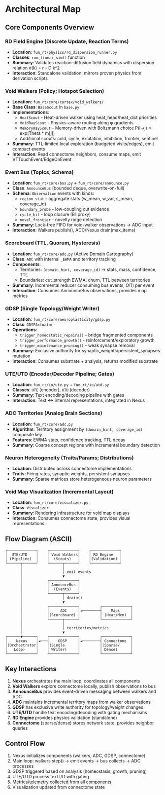 # Architectural Map

## Core Components Overview

### RD Field Engine (Discrete Update, Reaction Terms)
- **Location**: `fum_rt/physics/rd_dispersion_runner.py`
- **Classes**: `run_linear_sim()` function
- **Summary**: Validates reaction-diffusion field dynamics with dispersion relation σ(k) = r - D k^2
- **Interaction**: Standalone validation; mirrors proven physics from derivation scripts

### Void Walkers (Policy; Hotspot Selection)
- **Location**: `fum_rt/core/cortex/void_walkers/`
- **Base Class**: `BaseScout` in `base.py`
- **Implementations**:
  - `HeatScout` - Heat-driven walker using heat_head/heat_dict priorities
  - `VoidRayScout` - Physics-aware routing along φ gradients  
  - `MemoryRayScout` - Memory-driven with Boltzmann choice P(i→j) ∝ exp(Theta * m[j])
  - Additional scouts: cold, cycle, excitation, inhibition, frontier, sentinel
- **Summary**: TTL-limited local exploration (budgeted visits/edges), emit compact events
- **Interaction**: Read connectome neighbors, consume maps, emit VTTouchEvent/EdgeOnEvent

### Event Bus (Topics, Schema)
- **Location**: `fum_rt/core/bus.py` + `fum_rt/core/announce.py`
- **Class**: `AnnounceBus` (bounded deque, overwrite-on-full)
- **Schema**: `Observation` events with kinds:
  - `region_stat` - aggregate stats (w_mean, w_var, s_mean, coverage_id)
  - `boundary_probe` - low-coupling cut evidence
  - `cycle_hit` - loop closure (B1 proxy)
  - `novel_frontier` - novelty ridge detection
- **Summary**: Lock-free FIFO for void-walker observations → ADC input
- **Interaction**: Walkers publish(), ADC/Nexus drain(max_items)

### Scoreboard (TTL, Quorum, Hysteresis)
- **Location**: `fum_rt/core/adc.py` (Active Domain Cartography)
- **Class**: `ADC` with internal `_EWMA` and territory tracking
- **Components**: 
  - Territories: `(domain_hint, coverage_id)` → stats, mass, confidence, TTL
  - Boundaries: cut_strength EWMA, churn, TTL between territories
- **Summary**: Incremental reducer consuming bus events, O(1) per event
- **Interaction**: Consumes AnnounceBus observations, provides map metrics

### GDSP (Single Topology/Weight Writer)
- **Location**: `fum_rt/core/neuroplasticity/gdsp.py`
- **Class**: `GDSPActuator`
- **Operations**:
  - `trigger_homeostatic_repairs()` - bridge fragmented components
  - `trigger_performance_growth()` - reinforcement/exploratory growth
  - `trigger_maintenance_pruning()` - weak synapse removal
- **Summary**: Exclusive authority for synaptic_weights/persistent_synapses mutation
- **Interaction**: Consumes substrate + analysis, returns modified substrate

### UTE/UTD (Encoder/Decoder Pipeline; Gates)
- **Location**: `fum_rt/io/ute.py` + `fum_rt/io/utd.py`
- **Classes**: `UTE` (encoder), `UTD` (decoder)
- **Summary**: Text encoding/decoding pipeline with gates
- **Interaction**: Text ↔ internal representations, integrated in Nexus

### ADC Territories (Analog Brain Sections)
- **Location**: `fum_rt/core/adc.py`
- **Algorithm**: Territory assignment by `(domain_hint, coverage_id)` composite key
- **Features**: EWMA stats, confidence tracking, TTL decay
- **Summary**: Coarse concept regions with incremental boundary detection

### Neuron Heterogeneity (Traits/Params; Distributions)
- **Location**: Distributed across connectome implementations
- **Traits**: Firing rates, synaptic weights, persistent synapses
- **Summary**: Sparse matrices store heterogeneous neuron parameters

### Void Map Visualization (Incremental Layout)
- **Location**: `fum_rt/core/visualizer.py`
- **Class**: `Visualizer`
- **Summary**: Rendering infrastructure for void map displays
- **Interaction**: Consumes connectome state, provides visual representations

## Flow Diagram (ASCII)

```
┌─────────────┐    ┌─────────────┐    ┌─────────────┐
│  UTE/UTD    │    │ Void Walkers│    │ RD Engine   │
│ (Pipeline)  │    │  (Scouts)   │    │(Validation) │
└──────┬──────┘    └──────┬──────┘    └─────────────┘
       │                  │
       │                  │ emit events
       │                  ▼
       │           ┌─────────────┐
       │           │ AnnounceBus │
       │           │  (Events)   │
       │           └──────┬──────┘
       │                  │ drain()
       │                  ▼
       │           ┌─────────────┐         ┌─────────────┐
       │           │     ADC     │◄────────┤    Maps     │
       │           │(Scoreboard) │         │ (Heat/Mem)  │
       │           └──────┬──────┘         └─────────────┘
       │                  │
       │                  │ territories/metrics
       │                  ▼
┌──────▼──────┐    ┌─────────────┐         ┌─────────────┐
│    Nexus    │◄───┤    GDSP     │◄────────┤ Connectome  │
│(Orchestrator│    │(Single      │         │(Sparse/     │
│   Loop)     │    │ Writer)     │         │ Dense)      │
└─────────────┘    └─────────────┘         └─────────────┘
```

## Key Interactions

1. **Nexus** orchestrates the main loop, coordinates all components
2. **Void Walkers** explore connectome locally, publish observations to bus
3. **AnnounceBus** provides event-driven messaging between walkers and ADC
4. **ADC** maintains incremental territory maps from walker observations
5. **GDSP** has exclusive write authority for topology/weight changes
6. **UTE/UTD** handle text encoding/decoding with gating mechanisms
7. **RD Engine** provides physics validation (standalone)
8. **Connectome** (sparse/dense) stores network state, provides neighbor queries

## Control Flow

1. Nexus initializes components (walkers, ADC, GDSP, connectome)
2. Main loop: walkers step() → emit events → bus collects → ADC processes
3. GDSP triggered based on analysis (homeostasis, growth, pruning)
4. UTE/UTD process text I/O with gating
5. Metrics/telemetry collected from all components
6. Visualization updated from connectome state